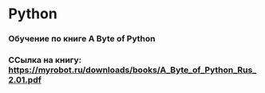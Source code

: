 # Python

### Обучение по книге A Byte of Python

### ССылка на книгу: https://myrobot.ru/downloads/books/A_Byte_of_Python_Rus_2.01.pdf
